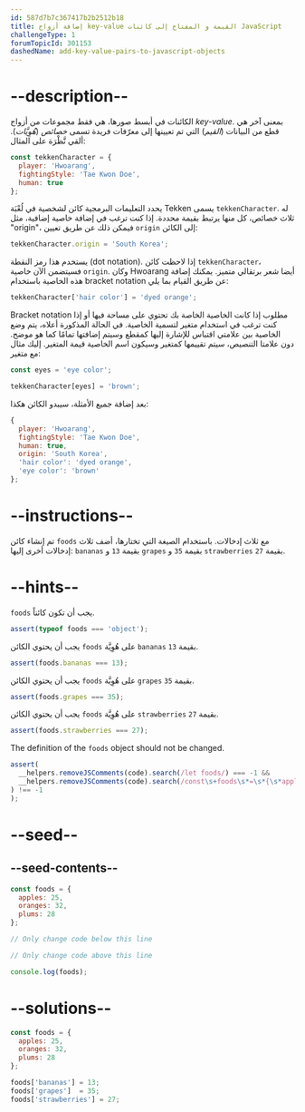 ```yaml
---
id: 587d7b7c367417b2b2512b18
title: إضافة أزواج key-value القيمة و المفتاح إلى كائنات JavaScript
challengeType: 1
forumTopicId: 301153
dashedName: add-key-value-pairs-to-javascript-objects
---
```


# --description--

الكائنات في أبسط صورها، هي فقط مجموعات من أزواج <dfn>key-value</dfn>. بمعنى آخر هي قطع من البيانات (<dfn>القيم</dfn>) التي تم تعيينها إلى معرّفات فريدة تسمى <dfn>خصائص</dfn> (<dfn>هُوِيَّات</dfn>). ألقي نَّظْرَة على المثال:

```js
const tekkenCharacter = {
  player: 'Hwoarang',
  fightingStyle: 'Tae Kwon Doe',
  human: true
};
```

يحدد التعليمات البرمجية كائن لشخصية في لُعْبَة Tekken يسمى `tekkenCharacter`. له ثلاث خصائص، كل منها يرتبط بقيمة محددة. إذا كنت ترغب في إضافة خاصية إضافية، مثل "origin"، فيمكن ذلك عن طريق تعيين `origin` إلى الكائن:

```js
tekkenCharacter.origin = 'South Korea';
```

يستخدم هذا رمز النقطة (dot notation). إذا لاحظت كائن `tekkenCharacter`، فسيتضمن الآن خاصية `origin`. وكان Hwoarang أيضا شعر برتقالي متميز. يمكنك إضافة هذه الخاصية باستخدام bracket notation عن طريق القيام بما يلي:

```js
tekkenCharacter['hair color'] = 'dyed orange';
```

Bracket notation مطلوب إذا كانت الخاصية الخاصة بك تحتوي على مساحة فيها أو إذا كنت ترغب في استخدام متغير لتسمية الخاصية. في الحالة المذكورة أعلاه، يتم وضع الخاصية بين علامتي اقتباس للإشارة إليها كمقطع وسيتم إضافتها تمامًا كما هو موضح. دون علامتا التنصيص، سيتم تقييمها كمتغير وسيكون اسم الخاصية قيمة المتغير. إليك مثال مع متغير:

```js
const eyes = 'eye color';

tekkenCharacter[eyes] = 'brown';
```

بعد إضافة جميع الأمثلة، سيبدو الكائن هكذا:

```js
{
  player: 'Hwoarang',
  fightingStyle: 'Tae Kwon Doe',
  human: true,
  origin: 'South Korea',
  'hair color': 'dyed orange',
  'eye color': 'brown'
};
```

# --instructions--

تم إنشاء كائن `foods` مع ثلاث إدخالات. باستخدام الصيغة التي تختارها، أضف ثلاث إدخالات أخرى إليها: `bananas` بقيمة `13` و `grapes` بقيمة `35` و `strawberries` بقيمة `27`.

# --hints--

`foods` يجب أن تكون كائناً.

```js
assert(typeof foods === 'object');
```

يجب أن يحتوي الكائن `foods` على هُوِيَّة `bananas` بقيمة `13`.

```js
assert(foods.bananas === 13);
```

يجب أن يحتوي الكائن `foods` على هُوِيَّة `grapes` بقيمة `35`.

```js
assert(foods.grapes === 35);
```

يجب أن يحتوي الكائن `foods` على هُوِيَّة `strawberries` بقيمة `27`.

```js
assert(foods.strawberries === 27);
```

The definition of the `foods` object should not be changed.

```js
assert(
  __helpers.removeJSComments(code).search(/let foods/) === -1 &&
  __helpers.removeJSComments(code).search(/const\s+foods\s*=\s*{\s*apples:\s*25,\s*oranges:\s*32,\s*plums:\s*28\s*};/
) !== -1
);
```

# --seed--

## --seed-contents--

```js
const foods = {
  apples: 25,
  oranges: 32,
  plums: 28
};

// Only change code below this line

// Only change code above this line

console.log(foods);
```

# --solutions--

```js
const foods = {
  apples: 25,
  oranges: 32,
  plums: 28
};

foods['bananas'] = 13;
foods['grapes']  = 35;
foods['strawberries'] = 27;
```

